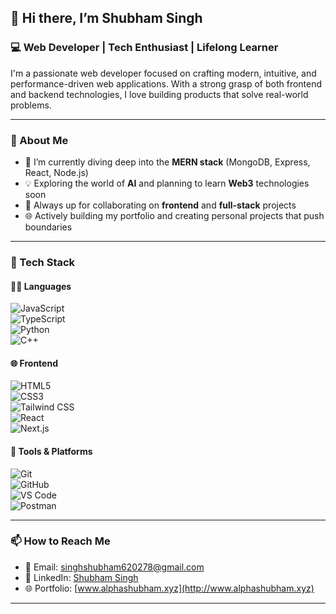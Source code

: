 ## 👋 Hi there, I’m **Shubham Singh**

### 💻 Web Developer | Tech Enthusiast | Lifelong Learner

I'm a passionate web developer focused on crafting modern, intuitive, and performance-driven web applications. With a strong grasp of both frontend and backend technologies, I love building products that solve real-world problems.

---

### 🚀 About Me

- 🔭 I’m currently diving deep into the **MERN stack** (MongoDB, Express, React, Node.js)
- 💡 Exploring the world of **AI** and planning to learn **Web3** technologies soon
- 💬 Always up for collaborating on **frontend** and **full-stack** projects
- 🌐 Actively building my portfolio and creating personal projects that push boundaries

---

### 🧠 Tech Stack

#### 👨‍💻 Languages  
![JavaScript](https://img.shields.io/badge/-JavaScript-black?style=flat-square&logo=javascript)  
![TypeScript](https://img.shields.io/badge/-TypeScript-007acc?style=flat-square&logo=typescript)  
![Python](https://img.shields.io/badge/-Python-3776AB?style=flat-square&logo=python)  
![C++](https://img.shields.io/badge/-C++-00599C?style=flat-square&logo=cplusplus)  

#### 🌐 Frontend  
![HTML5](https://img.shields.io/badge/-HTML5-E34F26?style=flat-square&logo=html5)  
![CSS3](https://img.shields.io/badge/-CSS3-1572B6?style=flat-square&logo=css3)  
![Tailwind CSS](https://img.shields.io/badge/-TailwindCSS-38B2AC?style=flat-square&logo=tailwind-css)  
![React](https://img.shields.io/badge/-React-61DAFB?style=flat-square&logo=react)  
![Next.js](https://img.shields.io/badge/-Next.js-000000?style=flat-square&logo=next.js)  


#### 🔧 Tools & Platforms  
![Git](https://img.shields.io/badge/-Git-F05032?style=flat-square&logo=git)  
![GitHub](https://img.shields.io/badge/-GitHub-181717?style=flat-square&logo=github)  
![VS Code](https://img.shields.io/badge/-VSCode-007ACC?style=flat-square&logo=visual-studio-code)  
![Postman](https://img.shields.io/badge/-Postman-FF6C37?style=flat-square&logo=postman)

---

### 📫 How to Reach Me

- 📧 Email: [singhshubham620278@gmail.com](mailto:singhshubham620278@gmail.com)
- 💼 LinkedIn: [Shubham Singh](https://www.linkedin.com/in/shubham-singh-35153122b/)
- 🌐 Portfolio: [www.alphashubham.xyz](http://www.alphashubham.xyz)

---

<!---
LostBoy143/LostBoy143 is a ✨ special ✨ repository because its `README.md` (this file) appears on your GitHub profile.
You can click the Preview link to take a look at your changes.
--->
